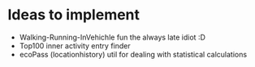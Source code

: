 # Ideas to implement
- Walking-Running-InVehichle fun the always late idiot :D
- Top100 inner activity entry finder
- ecoPass (locationhistory) util for dealing with statistical calculations  
